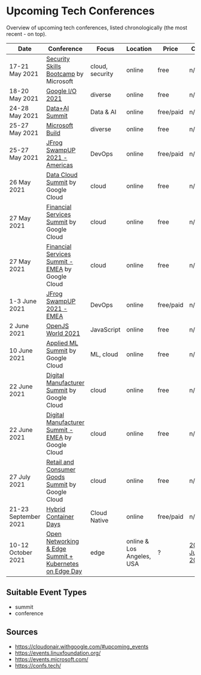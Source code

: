 # Upcoming Tech Conferences

Overview of upcoming tech conferences, listed chronologically (the most recent - on top).

| Date | Conference | Focus | Location | Price | CFP |
| --- | --- | --- | --- | --- | --- |
| 17-21 May 2021 | [Security Skills Bootcamp](https://www.microsoft.com/en-au/cloud-training-events/security-cloud-skills-in-a-week) by Microsoft | cloud, security | online | free | n/a |
| 18-20 May 2021 | [Google I/O 2021](https://events.google.com/io/) | diverse | online | free | n/a |
| 24-28 May 2021 | [Data+AI Summit](https://databricks.com/dataaisummit) | Data & AI | online | free/paid | n/a |
| 25-27 May 2021 | [Microsoft Build](https://mybuild.microsoft.com/) | diverse | online | free | n/a |
| 25-27 May 2021 | [JFrog SwampUP 2021 - Americas](https://swampup.jfrog.com/) | DevOps | online | free/paid | n/a |
| 26 May 2021 | [Data Cloud Summit](https://cloudonair.withgoogle.com/events/summit-data-cloud) by Google Cloud | cloud | online | free | n/a |
| 27 May 2021 | [Financial Services Summit](https://cloudonair.withgoogle.com/events/summit-emea-finserv) by Google Cloud | cloud | online | free | n/a |
| 27 May 2021 | [Financial Services Summit - EMEA](https://cloudonair.withgoogle.com/events/summit-emea-finserv) by Google Cloud | cloud | online | free | n/a |
| 1-3 June 2021 | [JFrog SwampUP 2021 - EMEA](https://swampup.jfrog.com/) | DevOps | online | free/paid | n/a |
| 2 June 2021 | [OpenJS World 2021](https://openjsf.org/openjs-world-2021/) | JavaScript | online | free | n/a |
| 10 June 2021 | [Applied ML Summit](https://cloudonair.withgoogle.com/events/summit-ml-practitioners) by Google Cloud | ML, cloud | online | free | n/a |
| 22 June 2021 | [Digital Manufacturer Summit](https://cloudonair.withgoogle.com/events/summit-manufacturing) by Google Cloud | cloud | online | free | n/a |
| 22 June 2021 | [Digital Manufacturer Summit - EMEA](https://cloudonair.withgoogle.com/events/summit-emea-manufacturing) by Google Cloud | cloud | online | free | n/a |
| 27 July 2021 | [Retail and Consumer Goods Summit](https://cloudonair.withgoogle.com/events/summit-retail) by Google Cloud | cloud | online | free | n/a |
| 21-23 September 2021 | [Hybrid Container Days](https://www.containerdays.io/) | Cloud Native | online | free/paid | n/a |
| 10-12 October 2021 | [Open Networking & Edge Summit + Kubernetes on Edge Day](https://events.linuxfoundation.org/open-networking-edge-summit-north-america/) | edge | online & Los Angeles, USA | ? | [20 June 2021](https://events.linuxfoundation.org/open-networking-edge-summit-north-america/program/cfp/) |

## Suitable Event Types

- summit
- conference

## Sources

- https://cloudonair.withgoogle.com/#upcoming_events
- https://events.linuxfoundation.org/
- https://events.microsoft.com/
- https://confs.tech/
